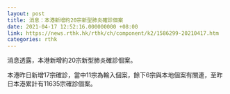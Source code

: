```yaml
---
layout: post
title: 消息：本港新增約20宗新型肺炎確診個案
date: 2021-04-17 12:52:16.000000000 +08:00
link: https://news.rthk.hk/rthk/ch/component/k2/1586299-20210417.htm
categories: rthk
---
```


消息透露，本港新增約20宗新型肺炎確診個案。

本港昨日新增17宗確診，當中11宗為輸入個案，餘下6宗與本地個案有關連，至昨日本港累計有11635宗確診個案。
